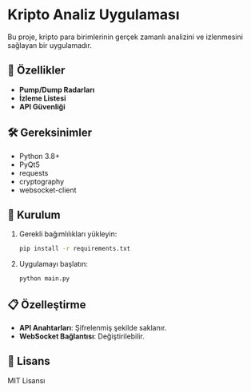 # Kripto Analiz Uygulaması

Bu proje, kripto para birimlerinin gerçek zamanlı analizini ve izlenmesini sağlayan bir uygulamadır.

## 🚀 Özellikler
- **Pump/Dump Radarları**
- **İzleme Listesi**
- **API Güvenliği**

## 🛠️ Gereksinimler
- Python 3.8+
- PyQt5
- requests
- cryptography
- websocket-client

## 🔧 Kurulum
1. Gerekli bağımlılıkları yükleyin:
   ```bash
   pip install -r requirements.txt
   ```
2. Uygulamayı başlatın:
   ```bash
   python main.py
   ```

## 📋 Özelleştirme
- **API Anahtarları**: Şifrelenmiş şekilde saklanır.
- **WebSocket Bağlantısı**: Değiştirilebilir.

## 📜 Lisans
MIT Lisansı